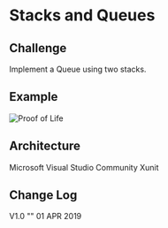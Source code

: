 # Stacks and Queues


## Challenge
Implement a Queue using two stacks.

## Example
![Proof of Life]()

## Architecture
Microsoft Visual Studio Community
Xunit

## Change Log
V1.0 "" 01 APR 2019
